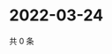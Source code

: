 # 2022-03-24

共 0 条

<!-- BEGIN WEIBO -->
<!-- 最后更新时间 Thu Mar 24 2022 20:26:34 GMT+0800 (China Standard Time) -->

<!-- END WEIBO -->
